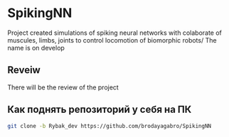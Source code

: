 # SpikingNN
Project created simulations of spiking neural networks with colaborate of muscules, limbs, joints to control locomotion of biomorphic robots/
The name is on develop

## Reveiw
There will be the review of the project

## Как поднять репозиторий у себя на ПК
```bash
git clone -b Rybak_dev https://github.com/brodayagabro/SpikingNN
```
